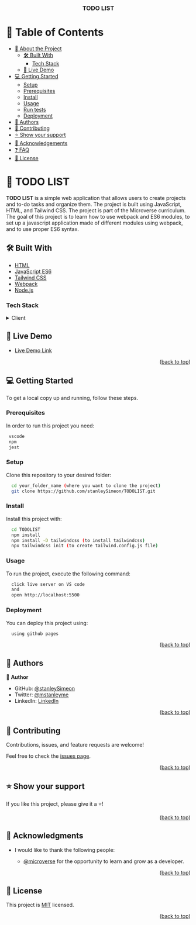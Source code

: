 <a name="readme-top"></a>

<div align="center">
  <h3><b>TODO LIST</b></h3>
</div>

<!-- TABLE OF CONTENTS -->

# 📗 Table of Contents

- [📖 About the Project](#about-project)
  - [🛠 Built With](#built-with)
    - [Tech Stack](#tech-stack)
  - [🚀 Live Demo](#live-demo)
- [💻 Getting Started](#getting-started)
  - [Setup](#setup)
  - [Prerequisites](#prerequisites)
  - [Install](#install)
  - [Usage](#usage)
  - [Run tests](#run-tests)
  - [Deployment](#triangular_flag_on_post-deployment)
- [👥 Authors](#authors)
- [🤝 Contributing](#contributing)
- [⭐️ Show your support](#support)
- [🙏 Acknowledgements](#acknowledgements)
- [❓ FAQ](#faq)
- [📝 License](#license)

<!-- PROJECT DESCRIPTION -->

# 📖 TODO LIST <a name="about-project"></a>

**TODO LIST** is a simple web application that allows users to create projects and to-do tasks and organize them. The project is built using JavaScript, HTML, and Tailwind CSS. The project is part of the Microverse curriculum. The goal of this project is to learn how to use webpack and ES6 modules, to set up a javascript application made of different modules using webpack, and to use proper ES6 syntax.

## 🛠 Built With <a name="built-with"></a>

- [HTML](https://www.w3schools.com/html/)
- [JavaScript ES6](https://www.javascript.com/)
- [Tailwind CSS](https://tailwindcss.com/)
- [Webpack](https://webpack.js.org/)
- [Node.js](https://nodejs.org/en/)

### Tech Stack <a name="tech-stack"></a>

<details>
  <summary>Client</summary>
  <ul>
    <li><a href="https://www.w3schools.com/html/">HTML</a></li>
    <li><a href="https://www.javascript.com/">JavaScript</a></li>
    <li><a href="https://www.tailwindcss.com/">Tailwind CSS</a></li>
    <li><a href="https://webpack.js.org/">Webpack</a></li>
    <li><a href="https://nodejs.org/en/">Node.js</a></li>
  </ul>
</details>

<!-- LIVE DEMO -->

## 🚀 Live Demo <a name="live-demo"></a>

- [Live Demo Link](https://stanleySimeon.github.io/TODOLIST/dist/)

<p align="right">(<a href="#readme-top">back to top</a>)</p>

<!-- GETTING STARTED -->

## 💻 Getting Started <a name="getting-started"></a>

To get a local copy up and running, follow these steps.

### Prerequisites

In order to run this project you need:

```sh
 vscode
 npm
 jest
```

### Setup

Clone this repository to your desired folder:

```sh
  cd your_folder_name (where you want to clone the project)
  git clone https://github.com/stanleySimeon/TODOLIST.git
```

### Install

Install this project with:

```sh
  cd TODOLIST
  npm install
  npm install -D tailwindcss (to install tailwindcss)
  npx tailwindcss init (to create tailwind.config.js file)
```

### Usage

To run the project, execute the following command:

```sh
  click live server on VS code
  and
  open http://localhost:5500
```

### Deployment

You can deploy this project using:

  ```sh
    using github pages
  ```

<p align="right">(<a href="#readme-top">back to top</a>)</p>

<!-- AUTHORS -->

## 👥 Authors <a name="authors"></a>

👤 **Author**

- GitHub: [@stanleySimeon](https://github.com/stanleySimeon)
- Twitter: [@mstanleyme](https://twitter.com/mstanleyme)
- LinkedIn: [LinkedIn](https://linkedin.com/in/stanleysimeon)

<p align="right">(<a href="#readme-top">back to top</a>)</p>

<!-- CONTRIBUTING -->

## 🤝 Contributing <a name="contributing"></a>

Contributions, issues, and feature requests are welcome!

Feel free to check the [issues page](../../issues/).

<p align="right">(<a href="#readme-top">back to top</a>)</p>

<!-- SUPPORT -->

## ⭐️ Show your support <a name="support"></a>

If you like this project, please give it a ⭐️!

<p align="right">(<a href="#readme-top">back to top</a>)</p>

<!-- ACKNOWLEDGEMENTS -->

## 🙏 Acknowledgments <a name="acknowledgements"></a>

- I would like to thank the following people:

  - [@microverse](https://github.com/microverseinc) for the opportunity to learn and grow as a developer.

<p align="right">(<a href="#readme-top">back to top</a>)</p>

<!-- LICENSE -->
## 📝 License <a name="license"></a>

This project is [MIT](./LICENSE) licensed.

<p align="right">(<a href="#readme-top">back to top</a>)</p>
